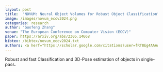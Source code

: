```yaml
---
layout: post
title:  "NOVUM: Neural Object Volumes for Robust Object Classification"
image: /images/novum_eccv2024.png
categories: research
author: "Guofeng Zhang"
venue: "The European Conference on Computer Vision (ECCV)"
paper: https://arxiv.org/abs/2305.14668
bibtex: /bibtex/novum_eccv2024.txt
authors: <a herf="https://scholar.google.com/citations?user=fRT8Eg4AAAAJ">Artur Jesslen*</a>, <strong>Guofeng Zhang *</strong>, <a herf="https://scholar.google.com/citations?user=YR7re-cAAAAJ">Angtian Wang</a>, <a herf="https://scholar.google.com/citations?user=mYkvHdIAAAAJ">Wufei Ma</a>, <a herf="https://scholar.google.com/citations?user=FJ-huxgAAAAJ">Alan Yuille</a>, and <a herf="https://scholar.google.com/citations?hl=en&user=tRLUOBIAAAAJ"> Adam Kortylewski</a>
---
```

Robust and fast Classification and 3D-Pose estimation of objects in single-pass.
